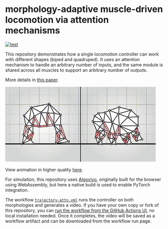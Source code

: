 # morphology-adaptive muscle-driven locomotion via attention mechanisms

[![test](https://github.com/juniorrojas/morphology-adaptive/actions/workflows/test.yml/badge.svg)](https://github.com/juniorrojas/morphology-adaptive/actions/workflows/test.yml)

This repository demonstrates how a single locomotion controller can work with different shapes (biped and quadruped). It uses an attention mechanism to handle an arbitrary number of inputs, and the same module is shared across all muscles to support an arbitrary number of outputs.

More details in [this paper](https://dl.acm.org/doi/10.1145/3712255.3734277).

<a href="https://www.youtube.com/watch?v=gmgyFIJz9ZY">
  <img src="media/anim.gif">
</a>

View animation in higher quality [here](https://www.youtube.com/watch?v=gmgyFIJz9ZY).

For simulation, this repository uses [Algovivo](https://github.com/juniorrojas/algovivo), originally built for the browser using WebAssembly, but here a native build is used to enable PyTorch integration.

The workflow [`trajectory-attn.yml`](.github/workflows/trajectory-attn.yml) runs the controller on both morphologies and generates a video. If you have your own copy or fork of this repository, you can [run the workflow from the GitHub Actions UI](https://docs.github.com/en/actions/how-tos/managing-workflow-runs-and-deployments/managing-workflow-runs/manually-running-a-workflow#running-a-workflow), no local installation needed. Once it completes, the video will be saved as a workflow artifact and can be downloaded from the workflow run page.

